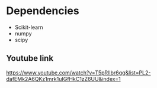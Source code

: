 
# Dependencies
<ul>
<li>Scikit-learn</li>
<li>numpy</li>
<li>scipy</li>
 </ul>

## Youtube link
https://www.youtube.com/watch?v=T5pRlIbr6gg&list=PL2-dafEMk2A6QKz1mrk1uIGfHkC1zZ6UU&index=1
